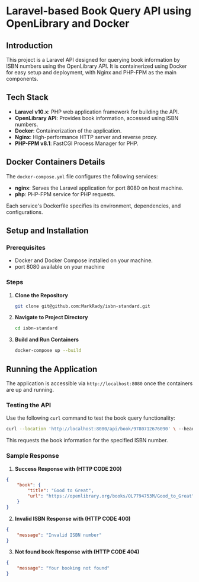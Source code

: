 Laravel-based Book Query API using OpenLibrary and Docker
=========================================================

Introduction
------------

This project is a Laravel  API designed for querying book information by ISBN numbers using the OpenLibrary API. It is containerized using Docker for easy setup and deployment, with Nginx and PHP-FPM as the main components.

Tech Stack
----------

*   **Laravel v10.x**: PHP web application framework for building the API.
*   **OpenLibrary API**: Provides book information, accessed using ISBN numbers.
*   **Docker**: Containerization of the application.
*   **Nginx**: High-performance HTTP server and reverse proxy.
*   **PHP-FPM v8.1**: FastCGI Process Manager for PHP.

Docker Containers Details
----------------------

The `docker-compose.yml` file configures the following services:

*   **nginx**: Serves the Laravel application for port 8080 on host machine.
*   **php**: PHP-FPM service for PHP requests.

Each service's Dockerfile specifies its environment, dependencies, and configurations.

Setup and Installation
----------------------

### Prerequisites

*   Docker and Docker Compose installed on your machine.
*   port 8080 available on your machine

### Steps

1.  **Clone the Repository**
    
    ```bash
    git clone git@github.com:MarkRady/isbn-standard.git
    ```
    
2.  **Navigate to Project Directory**
    ```bash
    cd isbn-standard
    ```
3.  **Build and Run Containers**
    ```bash
    docker-compose up --build
    ```

Running the Application
-----------------------

The application is accessible via `http://localhost:8080` once the containers are up and running.

### Testing the API

Use the following `curl` command to test the book query functionality:
```bash
curl --location 'http://localhost:8080/api/book/9780712676090' \ --header 'Accept: application/json'
```

This requests the book information for the specified ISBN number.

### Sample Response

1.  **Success Response with (HTTP CODE 200)**
```json
{
    "book": {
        "title": "Good to Great",
        "url": "https://openlibrary.org/books/OL7794753M/Good_to_Great"
    }
}
```
2.  **Invalid ISBN Response with (HTTP CODE 400)**
```json
{
    "message": "Invalid ISBN number"
}
```
3.  **Not found book Response with (HTTP CODE 404)**
```json
{
    "message": "Your booking not found"
}
```
